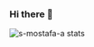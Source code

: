### Hi there 👋
![s-mostafa-a stats](https://github-readme-stats.vercel.app/api?username=s-mostafa-a&count_private=true&show_icons=true&theme=github_dark)
<!--
**s-mostafa-a/s-mostafa-a** is a ✨ _special_ ✨ repository because its `README.md` (this file) appears on your GitHub profile.

Here are some ideas to get you started:

- 🔭 I’m currently working on ...
- 🌱 I’m currently learning ...
- 👯 I’m looking to collaborate on ...
- 🤔 I’m looking for help with ...
- 💬 Ask me about ...
- 📫 How to reach me: ...
- 😄 Pronouns: ...
- ⚡ Fun fact: ...
-->
